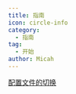 ```yaml
---
title: 指南
icon: circle-info
category:
  - 指南
tag:
  - 开始
author: Micah
---
```


[配置文件的切换](config-change.md)
